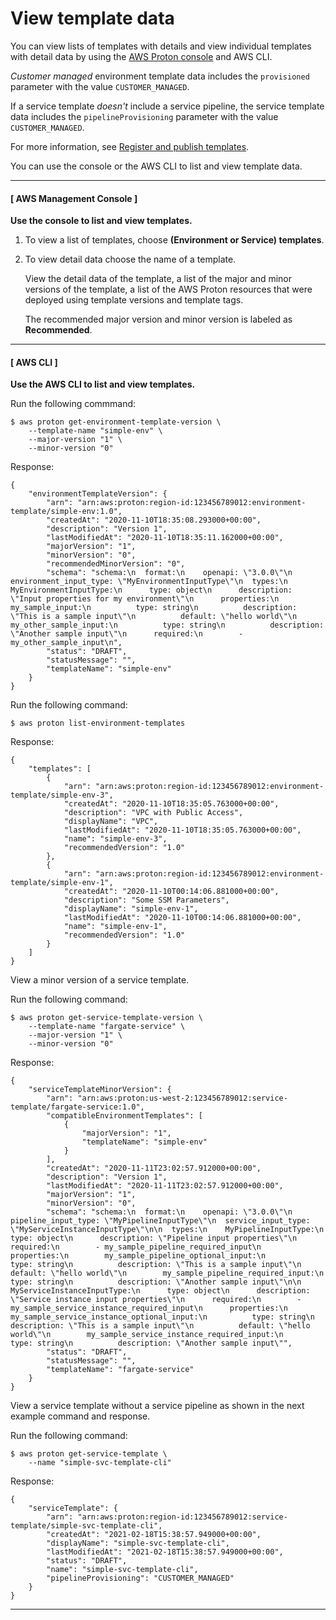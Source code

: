 # View template data<a name="template-view"></a>

You can view lists of templates with details and view individual templates with detail data by using the [AWS Proton console](https://console.aws.amazon.com/proton/) and AWS CLI\.

*Customer managed* environment template data includes the `provisioned` parameter with the value `CUSTOMER_MANAGED`\.

If a service template *doesn't* include a service pipeline, the service template data includes the `pipelineProvisioning` parameter with the value `CUSTOMER_MANAGED`\.

For more information, see [Register and publish templates](template-create.md)\.

You can use the console or the AWS CLI to list and view template data\.

------
#### [ AWS Management Console ]

**Use the console to list and view templates\.**

1. To view a list of templates, choose **\(Environment or Service\) templates**\.

1. To view detail data choose the name of a template\.

   View the detail data of the template, a list of the major and minor versions of the template, a list of the AWS Proton resources that were deployed using template versions and template tags\.

   The recommended major version and minor version is labeled as **Recommended**\.

------
#### [ AWS CLI ]

**Use the AWS CLI to list and view templates\.**

Run the following commmand:

```
$ aws proton get-environment-template-version \
    --template-name "simple-env" \
    --major-version "1" \
    --minor-version "0"
```

Response:

```
{
    "environmentTemplateVersion": {
        "arn": "arn:aws:proton:region-id:123456789012:environment-template/simple-env:1.0",
        "createdAt": "2020-11-10T18:35:08.293000+00:00",
        "description": "Version 1",
        "lastModifiedAt": "2020-11-10T18:35:11.162000+00:00",
        "majorVersion": "1",
        "minorVersion": "0",
        "recommendedMinorVersion": "0",
        "schema": "schema:\n  format:\n    openapi: \"3.0.0\"\n  environment_input_type: \"MyEnvironmentInputType\"\n  types:\n    MyEnvironmentInputType:\n      type: object\n      description: \"Input properties for my environment\"\n      properties:\n        my_sample_input:\n          type: string\n          description: \"This is a sample input\"\n          default: \"hello world\"\n        my_other_sample_input:\n          type: string\n          description: \"Another sample input\"\n      required:\n        - my_other_sample_input\n",
        "status": "DRAFT",
        "statusMessage": "",
        "templateName": "simple-env"
    }
}
```

Run the following command:

```
$ aws proton list-environment-templates
```

Response:

```
{
    "templates": [
        {
            "arn": "arn:aws:proton:region-id:123456789012:environment-template/simple-env-3",
            "createdAt": "2020-11-10T18:35:05.763000+00:00",
            "description": "VPC with Public Access",
            "displayName": "VPC",
            "lastModifiedAt": "2020-11-10T18:35:05.763000+00:00",
            "name": "simple-env-3",
            "recommendedVersion": "1.0"            
        },
        {
            "arn": "arn:aws:proton:region-id:123456789012:environment-template/simple-env-1",
            "createdAt": "2020-11-10T00:14:06.881000+00:00",
            "description": "Some SSM Parameters",
            "displayName": "simple-env-1",
            "lastModifiedAt": "2020-11-10T00:14:06.881000+00:00",
            "name": "simple-env-1",
            "recommendedVersion": "1.0"           
        }
    ]
}
```

View a minor version of a service template\.

Run the following command:

```
$ aws proton get-service-template-version \
    --template-name "fargate-service" \
    --major-version "1" \
    --minor-version "0"
```

Response:

```
{
    "serviceTemplateMinorVersion": {
        "arn": "arn:aws:proton:us-west-2:123456789012:service-template/fargate-service:1.0",
        "compatibleEnvironmentTemplates": [
            {
                "majorVersion": "1",
                "templateName": "simple-env"
            }
        ],
        "createdAt": "2020-11-11T23:02:57.912000+00:00",
        "description": "Version 1",
        "lastModifiedAt": "2020-11-11T23:02:57.912000+00:00",
        "majorVersion": "1",
        "minorVersion": "0",
        "schema": "schema:\n  format:\n    openapi: \"3.0.0\"\n  pipeline_input_type: \"MyPipelineInputType\"\n  service_input_type: \"MyServiceInstanceInputType\"\n\n  types:\n    MyPipelineInputType:\n      type: object\n      description: \"Pipeline input properties\"\n      required:\n        - my_sample_pipeline_required_input\n      properties:\n        my_sample_pipeline_optional_input:\n          type: string\n          description: \"This is a sample input\"\n          default: \"hello world\"\n        my_sample_pipeline_required_input:\n          type: string\n          description: \"Another sample input\"\n\n    MyServiceInstanceInputType:\n      type: object\n      description: \"Service instance input properties\"\n      required:\n        - my_sample_service_instance_required_input\n      properties:\n        my_sample_service_instance_optional_input:\n          type: string\n          description: \"This is a sample input\"\n          default: \"hello world\"\n        my_sample_service_instance_required_input:\n          type: string\n          description: \"Another sample input\"",
        "status": "DRAFT",
        "statusMessage": "",
        "templateName": "fargate-service"
    }
}
```

View a service template without a service pipeline as shown in the next example command and response\.

Run the following command:

```
$ aws proton get-service-template \
    --name "simple-svc-template-cli"
```

Response:

```
{
    "serviceTemplate": {
        "arn": "arn:aws:proton:region-id:123456789012:service-template/simple-svc-template-cli",
        "createdAt": "2021-02-18T15:38:57.949000+00:00",
        "displayName": "simple-svc-template-cli",
        "lastModifiedAt": "2021-02-18T15:38:57.949000+00:00",
        "status": "DRAFT",
        "name": "simple-svc-template-cli",
        "pipelineProvisioning": "CUSTOMER_MANAGED"
    }
}
```

------